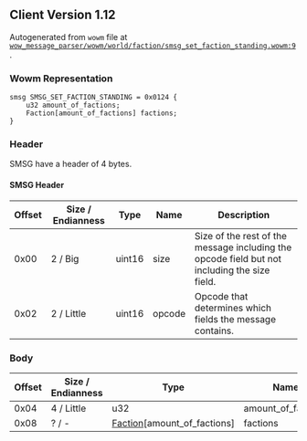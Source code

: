 ## Client Version 1.12

Autogenerated from `wowm` file at [`wow_message_parser/wowm/world/faction/smsg_set_faction_standing.wowm:9`](https://github.com/gtker/wow_messages/tree/main/wow_message_parser/wowm/world/faction/smsg_set_faction_standing.wowm#L9).

### Wowm Representation
```rust,ignore
smsg SMSG_SET_FACTION_STANDING = 0x0124 {
    u32 amount_of_factions;
    Faction[amount_of_factions] factions;
}
```
### Header
SMSG have a header of 4 bytes.

#### SMSG Header
| Offset | Size / Endianness | Type   | Name   | Description |
| ------ | ----------------- | ------ | ------ | ----------- |
| 0x00   | 2 / Big           | uint16 | size   | Size of the rest of the message including the opcode field but not including the size field.|
| 0x02   | 2 / Little        | uint16 | opcode | Opcode that determines which fields the message contains.|
### Body
| Offset | Size / Endianness | Type | Name | Description |
| ------ | ----------------- | ---- | ---- | ----------- |
| 0x04 | 4 / Little | u32 | amount_of_factions |  |
| 0x08 | ? / - | [Faction](faction.md)[amount_of_factions] | factions |  |

